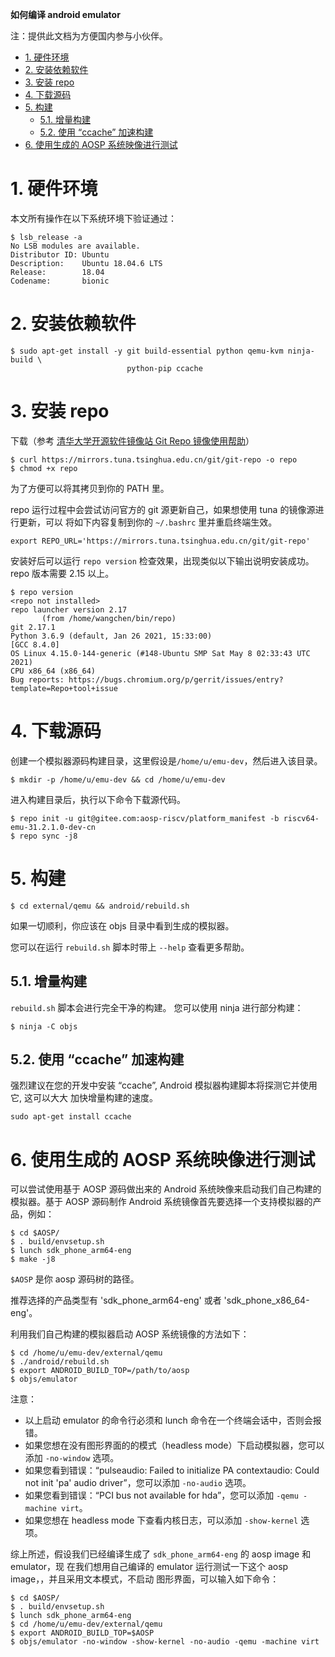 **如何编译 android emulator**

注：提供此文档为方便国内参与小伙伴。

<!-- TOC -->

- [1. 硬件环境](#1-硬件环境)
- [2. 安装依赖软件](#2-安装依赖软件)
- [3. 安装 repo](#3-安装-repo)
- [4. 下载源码](#4-下载源码)
- [5. 构建](#5-构建)
    - [5.1. 增量构建](#51-增量构建)
    - [5.2. 使用 “ccache” 加速构建](#52-使用-ccache-加速构建)
- [6. 使用生成的 AOSP 系统映像进行测试](#6-使用生成的-aosp-系统映像进行测试)

<!-- /TOC -->

# 1. 硬件环境

本文所有操作在以下系统环境下验证通过：

```
$ lsb_release -a
No LSB modules are available.
Distributor ID: Ubuntu
Description:    Ubuntu 18.04.6 LTS
Release:        18.04
Codename:       bionic
```

# 2. 安装依赖软件

```
$ sudo apt-get install -y git build-essential python qemu-kvm ninja-build \
                          python-pip ccache
```

# 3. 安装 repo

下载（参考 [清华大学开源软件镜像站 Git Repo 镜像使用帮助](https://mirrors.tuna.tsinghua.edu.cn/help/git-repo/)）

```
$ curl https://mirrors.tuna.tsinghua.edu.cn/git/git-repo -o repo
$ chmod +x repo
```
为了方便可以将其拷贝到你的 PATH 里。

repo 运行过程中会尝试访问官方的 git 源更新自己，如果想使用 tuna 的镜像源进行更新，可以
将如下内容复制到你的 `~/.bashrc` 里并重启终端生效。

```
export REPO_URL='https://mirrors.tuna.tsinghua.edu.cn/git/git-repo'
```

安装好后可以运行 `repo version` 检查效果，出现类似以下输出说明安装成功。repo 版本需要 2.15 以上。

```
$ repo version
<repo not installed>
repo launcher version 2.17
       (from /home/wangchen/bin/repo)
git 2.17.1
Python 3.6.9 (default, Jan 26 2021, 15:33:00)
[GCC 8.4.0]
OS Linux 4.15.0-144-generic (#148-Ubuntu SMP Sat May 8 02:33:43 UTC 2021)
CPU x86_64 (x86_64)
Bug reports: https://bugs.chromium.org/p/gerrit/issues/entry?template=Repo+tool+issue
```

# 4. 下载源码

创建一个模拟器源码构建目录，这里假设是`/home/u/emu-dev`，然后进入该目录。

```
$ mkdir -p /home/u/emu-dev && cd /home/u/emu-dev
```

进入构建目录后，执行以下命令下载源代码。

```
$ repo init -u git@gitee.com:aosp-riscv/platform_manifest -b riscv64-emu-31.2.1.0-dev-cn
$ repo sync -j8
```

# 5. 构建

```
$ cd external/qemu && android/rebuild.sh
```

如果一切顺利，你应该在 objs 目录中看到生成的模拟器。

您可以在运行 `rebuild.sh` 脚本时带上 `--help` 查看更多帮助。

## 5.1. 增量构建

`rebuild.sh` 脚本会进行完全干净的构建。 您可以使用 ninja 进行部分构建：

```
$ ninja -C objs
```

## 5.2. 使用 “ccache” 加速构建 

强烈建议在您的开发中安装 “ccache”, Android 模拟器构建脚本将探测它并使用它, 这可以大大
加快增量构建的速度。

```
sudo apt-get install ccache
```

# 6. 使用生成的 AOSP 系统映像进行测试

可以尝试使用基于 AOSP 源码做出来的 Android 系统映像来启动我们自己构建的模拟器。基于 AOSP
源码制作 Android 系统镜像首先要选择一个支持模拟器的产品，例如：

```
$ cd $AOSP/
$ . build/envsetup.sh 
$ lunch sdk_phone_arm64-eng
$ make -j8
```

`$AOSP` 是你 aosp 源码树的路径。

推荐选择的产品类型有 'sdk_phone_arm64-eng' 或者 'sdk_phone_x86_64-eng'。

利用我们自己构建的模拟器启动 AOSP 系统镜像的方法如下：

```
$ cd /home/u/emu-dev/external/qemu
$ ./android/rebuild.sh 
$ export ANDROID_BUILD_TOP=/path/to/aosp
$ objs/emulator
```

注意：
- 以上启动 emulator 的命令行必须和 lunch 命令在一个终端会话中，否则会报错。
- 如果您想在没有图形界面的的模式（headless mode）下启动模拟器，您可以添加 `-no-window` 选项。
- 如果您看到错误：“pulseaudio: Failed to initialize PA contextaudio: Could not
  init 'pa' audio driver”，您可以添加 `-no-audio` 选项。
- 如果您看到错误：“PCI bus not available for hda”，您可以添加 `-qemu -machine virt`。
- 如果您想在 headless mode 下查看内核日志，可以添加 `-show-kernel` 选项。

综上所述，假设我们已经编译生成了 `sdk_phone_arm64-eng` 的 aosp image 和 emulator，现
在我们想用自己编译的 emulator 运行测试一下这个 aosp image，，并且采用文本模式，不启动
图形界面，可以输入如下命令：
```
$ cd $AOSP/
$ . build/envsetup.sh
$ lunch sdk_phone_arm64-eng
$ cd /home/u/emu-dev/external/qemu
$ export ANDROID_BUILD_TOP=$AOSP
$ objs/emulator -no-window -show-kernel -no-audio -qemu -machine virt
```